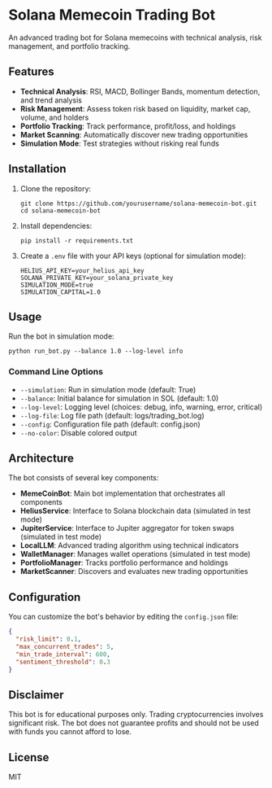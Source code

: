 # Solana Memecoin Trading Bot

An advanced trading bot for Solana memecoins with technical analysis, risk management, and portfolio tracking.

## Features

- **Technical Analysis**: RSI, MACD, Bollinger Bands, momentum detection, and trend analysis
- **Risk Management**: Assess token risk based on liquidity, market cap, volume, and holders
- **Portfolio Tracking**: Track performance, profit/loss, and holdings
- **Market Scanning**: Automatically discover new trading opportunities
- **Simulation Mode**: Test strategies without risking real funds

## Installation

1. Clone the repository:
   ```
   git clone https://github.com/yourusername/solana-memecoin-bot.git
   cd solana-memecoin-bot
   ```

2. Install dependencies:
   ```
   pip install -r requirements.txt
   ```

3. Create a `.env` file with your API keys (optional for simulation mode):
   ```
   HELIUS_API_KEY=your_helius_api_key
   SOLANA_PRIVATE_KEY=your_solana_private_key
   SIMULATION_MODE=true
   SIMULATION_CAPITAL=1.0
   ```

## Usage

Run the bot in simulation mode:
```
python run_bot.py --balance 1.0 --log-level info
```

### Command Line Options

- `--simulation`: Run in simulation mode (default: True)
- `--balance`: Initial balance for simulation in SOL (default: 1.0)
- `--log-level`: Logging level (choices: debug, info, warning, error, critical)
- `--log-file`: Log file path (default: logs/trading_bot.log)
- `--config`: Configuration file path (default: config.json)
- `--no-color`: Disable colored output

## Architecture

The bot consists of several key components:

- **MemeCoinBot**: Main bot implementation that orchestrates all components
- **HeliusService**: Interface to Solana blockchain data (simulated in test mode)
- **JupiterService**: Interface to Jupiter aggregator for token swaps (simulated in test mode)
- **LocalLLM**: Advanced trading algorithm using technical indicators
- **WalletManager**: Manages wallet operations (simulated in test mode)
- **PortfolioManager**: Tracks portfolio performance and holdings
- **MarketScanner**: Discovers and evaluates new trading opportunities

## Configuration

You can customize the bot's behavior by editing the `config.json` file:

```json
{
  "risk_limit": 0.1,
  "max_concurrent_trades": 5,
  "min_trade_interval": 600,
  "sentiment_threshold": 0.3
}
```

## Disclaimer

This bot is for educational purposes only. Trading cryptocurrencies involves significant risk. The bot does not guarantee profits and should not be used with funds you cannot afford to lose.

## License

MIT
